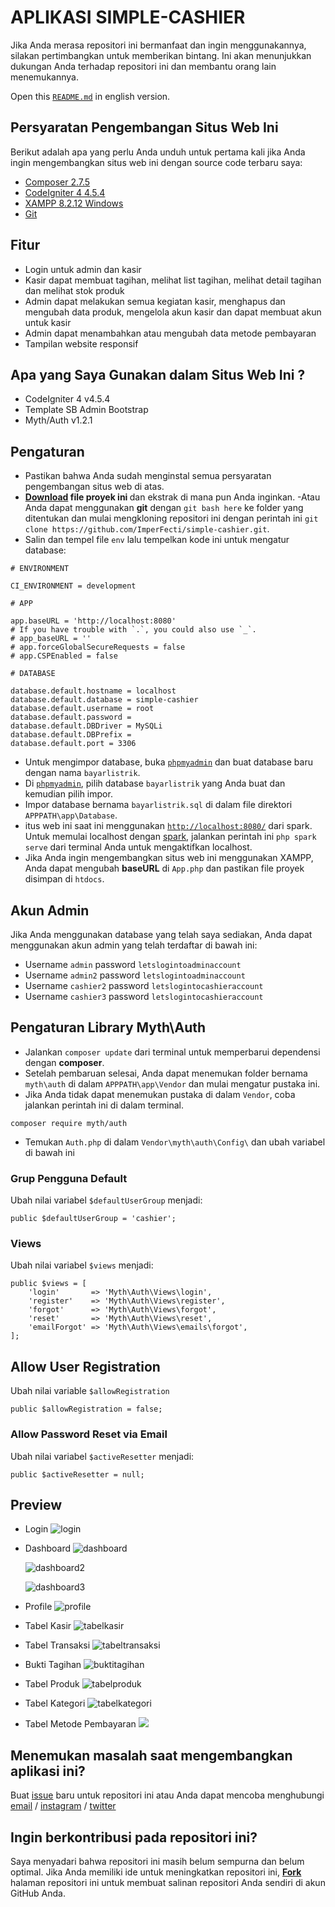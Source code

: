 # APLIKASI SIMPLE-CASHIER

Jika Anda merasa repositori ini bermanfaat dan ingin menggunakannya, silakan pertimbangkan untuk memberikan bintang. Ini akan menunjukkan dukungan Anda terhadap repositori ini dan membantu orang lain menemukannya.

Open this [`README.md`](https://github.com/ImperFecti/simple-cashier/blob/master/README_EN.md) in english version.

## Persyaratan Pengembangan Situs Web Ini

Berikut adalah apa yang perlu Anda unduh untuk pertama kali jika Anda ingin mengembangkan situs web ini dengan source code terbaru saya:

- [Composer 2.7.5](https://getcomposer.org/)
- [CodeIgniter 4 4.5.4](https://github.com/codeigniter4/CodeIgniter4/releases/tag/v4.5.4)
- [XAMPP 8.2.12 Windows](https://sourceforge.net/projects/xampp/files/XAMPP%20Windows/8.2.12/)
- [Git](https://git-scm.com/downloads)

## Fitur

- Login untuk admin dan kasir
- Kasir dapat membuat tagihan, melihat list tagihan, melihat detail tagihan dan melihat stok produk
- Admin dapat melakukan semua kegiatan kasir, menghapus dan mengubah data produk, mengelola akun kasir dan dapat membuat akun untuk kasir
- Admin dapat menambahkan atau mengubah data metode pembayaran
- Tampilan website responsif

## Apa yang Saya Gunakan dalam Situs Web Ini ?

- CodeIgniter 4 v4.5.4
- Template SB Admin Bootstrap
- Myth/Auth v1.2.1

## Pengaturan

- Pastikan bahwa Anda sudah menginstal semua persyaratan pengembangan situs web di atas.
- [<b>Download](https://github.com/ImperFecti/simple-cashier/archive/refs/heads/master.zip) file proyek ini </b> dan ekstrak di mana pun Anda inginkan.
  -Atau Anda dapat menggunakan <b>git</b> dengan `git bash here` ke folder yang ditentukan dan mulai mengkloning repositori ini dengan perintah ini `git clone https://github.com/ImperFecti/simple-cashier.git`.
- Salin dan tempel file `env` lalu tempelkan kode ini untuk mengatur database:

```
# ENVIRONMENT

CI_ENVIRONMENT = development

# APP

app.baseURL = 'http://localhost:8080'
# If you have trouble with `.`, you could also use `_`.
# app_baseURL = ''
# app.forceGlobalSecureRequests = false
# app.CSPEnabled = false

# DATABASE

database.default.hostname = localhost
database.default.database = simple-cashier
database.default.username = root
database.default.password =
database.default.DBDriver = MySQLi
database.default.DBPrefix =
database.default.port = 3306
```

- Untuk mengimpor database, buka [`phpmyadmin`](http://localhost/phpmyadmin) dan buat database baru dengan nama `bayarlistrik`.
- Di [`phpmyadmin`](http://localhost/phpmyadmin), pilih database `bayarlistrik` yang Anda buat dan kemudian pilih impor.
- Impor database bernama `bayarlistrik.sql` di dalam file direktori `APPPATH\app\Database`.
- itus web ini saat ini menggunakan [`http://localhost:8080/`](http://localhost:8080/) dari spark. Untuk memulai localhost dengan [spark](https://codeigniter.com/user_guide/cli/spark_commands.html), jalankan perintah ini `php spark serve` dari terminal Anda untuk mengaktifkan localhost.
- Jika Anda ingin mengembangkan situs web ini menggunakan XAMPP, Anda dapat mengubah <b>baseURL</b> di `App.php` dan pastikan file proyek disimpan di `htdocs`.

## Akun Admin

Jika Anda menggunakan database yang telah saya sediakan, Anda dapat menggunakan akun admin yang telah terdaftar di bawah ini:

- Username `admin` password `letslogintoadminaccount`
- Username `admin2` password `letslogintoadminaccount`
- Username `cashier2` password `letslogintocashieraccount`
- Username `cashier3` password `letslogintocashieraccount`

## Pengaturan Library Myth\Auth

- Jalankan `composer update` dari terminal untuk memperbarui dependensi dengan <b>composer</b>.
- Setelah pembaruan selesai, Anda dapat menemukan folder bernama `myth\auth` di dalam `APPPATH\app\Vendor` dan mulai mengatur pustaka ini.
- Jika Anda tidak dapat menemukan pustaka di dalam `Vendor`, coba jalankan perintah ini di dalam terminal.

```
composer require myth/auth
```

- Temukan `Auth.php` di dalam `Vendor\myth\auth\Config\` dan ubah variabel di bawah ini

### Grup Pengguna Default

Ubah nilai variabel `$defaultUserGroup` menjadi:

```
public $defaultUserGroup = 'cashier';
```

### Views

Ubah nilai variabel `$views` menjadi:

```
public $views = [
    'login'       => 'Myth\Auth\Views\login',
    'register'    => 'Myth\Auth\Views\register',
    'forgot'      => 'Myth\Auth\Views\forgot',
    'reset'       => 'Myth\Auth\Views\reset',
    'emailForgot' => 'Myth\Auth\Views\emails\forgot',
];
```

## Allow User Registration

Ubah nilai variable `$allowRegistration`

```
public $allowRegistration = false;
```

### Allow Password Reset via Email

Ubah nilai variabel `$activeResetter` menjadi:

```
public $activeResetter = null;
```

## Preview

- Login
  ![login](public/img/login.png)

- Dashboard
  ![dashboard](public/img/dashboard.png)

  ![dashboard2](public/img/dashboard2.png)

  ![dashboard3](public/img/dashboard3.png)

- Profile
  ![profile](public/img/profile.png)

- Tabel Kasir
  ![tabelkasir](public/img/tabelkasir.png)

- Tabel Transaksi
  ![tabeltransaksi](public/img/tabeltransaksi.png)

- Bukti Tagihan
  ![buktitagihan](public/img/buktitagihan.png)

- Tabel Produk
  ![tabelproduk](public/img/tabelproduk.png)

- Tabel Kategori
  ![tabelkategori](public/img/tabelkategori.png)

- Tabel Metode Pembayaran
  ![](public/img/tabelpembayaran.png)

## Menemukan masalah saat mengembangkan aplikasi ini?

Buat [issue](https://github.com/ImperFecti/simple-cashier/issues) baru untuk repositori ini atau Anda dapat mencoba menghubungi [email](mailto:adilm8909@gmail.com) / [instagram](https://www.instagram.com/_adilsputra/) / [twitter](https://twitter.com/_adilsputra)

## Ingin berkontribusi pada repositori ini?

Saya menyadari bahwa repositori ini masih belum sempurna dan belum optimal. Jika Anda memiliki ide untuk meningkatkan repositori ini, <b>[Fork](https://github.com/ImperFecti/simple-cashier/fork)</b> halaman repositori ini untuk membuat salinan repositori Anda sendiri di akun GitHub Anda.
